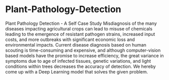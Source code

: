 # Plant-Pathology-Detection
Plant Pathology Detection -  A Self Case Study
Misdiagnosis of the many diseases impacting agricultural crops can lead to misuse of chemicals leading to the emergence of resistant pathogen strains, increased input costs, and more outbreaks with significant economic loss and environmental impacts.
Current disease diagnosis based on human scouting is time-consuming and expensive, and although computer-vision based models have the promise to increase efficiency, the great variance in symptoms due to age of infected tissues, genetic variations, and light conditions within trees decreases the accuracy of detection.
We hereby come up with a Deep Learning model that solves the given problem.
